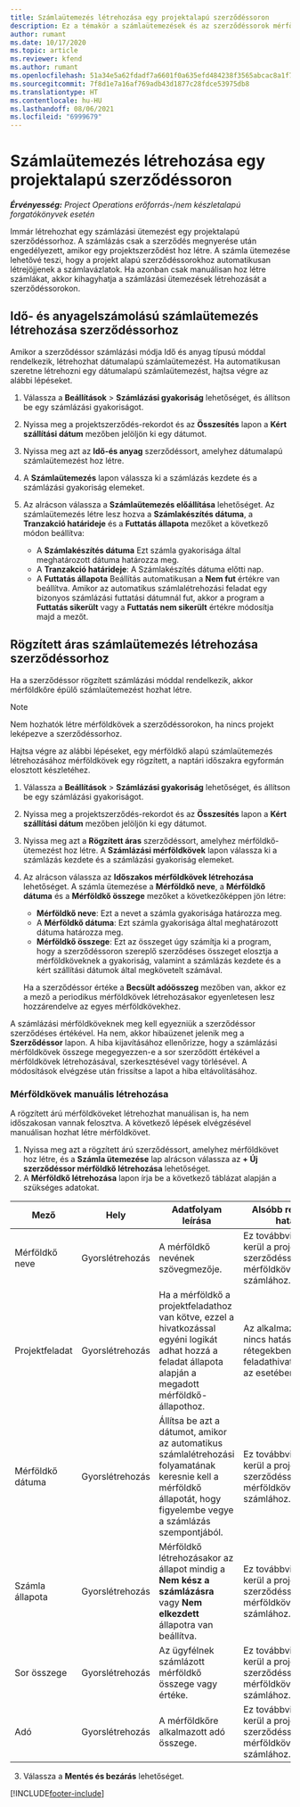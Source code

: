 ```yaml
---
title: Számlaütemezés létrehozása egy projektalapú szerződéssoron
description: Ez a témakör a számlaütemezések és az szerződéssorok mérföldköveinek létrehozásával kapcsolatban tartalmaz tájékoztatást.
author: rumant
ms.date: 10/17/2020
ms.topic: article
ms.reviewer: kfend
ms.author: rumant
ms.openlocfilehash: 51a34e5a62fdadf7a6601f0a635efd484238f3565abcac8a1f7de3d49cebf23e
ms.sourcegitcommit: 7f8d1e7a16af769adb43d1877c28fdce53975db8
ms.translationtype: HT
ms.contentlocale: hu-HU
ms.lasthandoff: 08/06/2021
ms.locfileid: "6999679"
---
```

# <a name="create-an-invoice-schedule-on-a-project-based-contract-line"></a>Számlaütemezés létrehozása egy projektalapú szerződéssoron 

_**Érvényesség:** Project Operations erőforrás-/nem készletalapú forgatókönyvek esetén_

Immár létrehozhat egy számlázási ütemezést egy projektalapú szerződéssorhoz. A számlázás csak a szerződés megnyerése után engedélyezett, amikor egy projektszerződést hoz létre. A számla ütemezése lehetővé teszi, hogy a projekt alapú szerződéssorokhoz automatikusan létrejöjjenek a számlavázlatok. Ha azonban csak manuálisan hoz létre számlákat, akkor kihagyhatja a számlázási ütemezések létrehozását a szerződéssorokon.

## <a name="create-a-time-and-material-invoice-schedule-for-a-contract-line"></a>Idő- és anyagelszámolású számlaütemezés létrehozása szerződéssorhoz

Amikor a szerződéssor számlázási módja Idő és anyag típusú móddal rendelkezik, létrehozhat dátumalapú számlaütemezést. Ha automatikusan szeretne létrehozni egy dátumalapú számlaütemezést, hajtsa végre az alábbi lépéseket.

1. Válassza a **Beállítások** > **Számlázási gyakoriság** lehetőséget, és állítson be egy számlázási gyakoriságot.
2. Nyissa meg a projektszerződés-rekordot és az **Összesítés** lapon a **Kért szállítási dátum** mezőben jelöljön ki egy dátumot.
3. Nyissa meg azt az **Idő-és anyag** szerződéssort, amelyhez dátumalapú számlaütemezést hoz létre. 
4. A **Számlaütemezés** lapon válassza ki a számlázás kezdete és a számlázási gyakoriság elemeket.
5. Az alrácson válassza a **Számlaütemezés előállítása** lehetőséget. Az számlaütemezés létre lesz hozva a **Számlakészítés dátuma**, a **Tranzakció határideje** és a **Futtatás állapota** mezőket a következő módon beállítva:

    - A **Számlakészítés dátuma** Ezt számla gyakorisága által meghatározott dátuma határozza meg.
    - A **Tranzakció határideje**: A Számlakészítés dátuma előtti nap.
    - A **Futtatás állapota** Beállítás automatikusan a **Nem fut** értékre van beállítva. Amikor az automatikus számlalétrehozási feladat egy bizonyos számlázási futtatási dátumnál fut, akkor a program a **Futtatás sikerült** vagy a **Futtatás nem sikerült** értékre módosítja majd a mezőt.

## <a name="create-a-fixed-price-invoice-schedule-for-a-contract-line"></a>Rögzített áras számlaütemezés létrehozása szerződéssorhoz

Ha a szerződéssor rögzített számlázási móddal rendelkezik, akkor mérföldkőre épülő számlaütemezést hozhat létre. 

> [!NOTE]
> Nem hozhatók létre mérföldkövek a szerződéssorokon, ha nincs projekt leképezve a szerződéssorhoz.

Hajtsa végre az alábbi lépéseket, egy mérföldkő alapú számlaütemezés létrehozásához mérföldkövek egy rögzített, a naptári időszakra egyformán elosztott készletéhez.

1. Válassza a **Beállítások** > **Számlázási gyakoriság** lehetőséget, és állítson be egy számlázási gyakoriságot.
2. Nyissa meg a projektszerződés-rekordot és az **Összesítés** lapon a **Kért szállítási dátum** mezőben jelöljön ki egy dátumot.
3. Nyissa meg azt a **Rögzített áras** szerződéssort, amelyhez mérföldkő-ütemezést hoz létre. A **Számlázási mérföldkövek** lapon válassza ki a számlázás kezdete és a számlázási gyakoriság elemeket. 
4. Az alrácson válassza az **Időszakos mérföldkövek létrehozása** lehetőséget. A számla ütemezése a **Mérföldkő neve**, a **Mérföldkő dátuma** és a **Mérföldkő összege** mezőket a következőképpen jön létre:

    - **Mérföldkő neve**: Ezt a nevet a számla gyakorisága határozza meg.
    - A **Mérföldkő dátuma**: Ezt számla gyakorisága által meghatározott dátuma határozza meg.
    - **Mérföldkő összege**: Ezt az összeget úgy számítja ki a program, hogy a szerződéssoron szereplő szerződéses összeget elosztja a mérföldköveknek a gyakoriság, valamint a számlázás kezdete és a kért szállítási dátumok által megkövetelt számával.

    Ha a szerződéssor értéke a **Becsült adóösszeg** mezőben van, akkor ez a mező a periodikus mérföldkövek létrehozásakor egyenletesen lesz hozzárendelve az egyes mérföldkövekhez.

A számlázási mérföldköveknek meg kell egyezniük a szerződéssor szerződéses értékével. Ha nem, akkor hibaüzenet jelenik meg a **Szerződéssor** lapon. A hiba kijavításához ellenőrizze, hogy a számlázási mérföldkövek összege megegyezzen-e a sor szerződött értékével a mérföldkövek létrehozásával, szerkesztésével vagy törlésével. A módosítások elvégzése után frissítse a lapot a hiba eltávolításához.

### <a name="manually-create-milestones"></a>Mérföldkövek manuális létrehozása

A rögzített árú mérföldköveket létrehozhat manuálisan is, ha nem időszakosan vannak felosztva. A következő lépések elvégzésével manuálisan hozhat létre mérföldkövet.

1. Nyissa meg azt a rögzített árú szerződéssort, amelyhez mérföldkövet hoz létre, és a **Számla ütemezése** lap alrácson válassza az **+ Új szerződéssor mérföldkő létrehozása** lehetőséget. 
2. A **Mérföldkő létrehozása** lapon írja be a következő táblázat alapján a szükséges adatokat.

| Mező | Hely | Adatfolyam leírása | Alsóbb rétegbeli hatás |
| --- | --- | --- | --- |
| Mérföldkő neve | Gyorslétrehozás | A mérföldkő nevének szövegmezője. | Ez továbbvitelre kerül a projekt szerződéssor-mérföldkövéhez és a számlához. |
| Projektfeladat | Gyorslétrehozás | Ha a mérföldkő a projektfeladathoz van kötve, ezzel a hivatkozással egyéni logikát adhat hozzá a feladat állapota alapján a megadott mérföldkő-állapothoz. | Az alkalmazásnak nincs hatása alsóbb rétegekben ennek a feladathivatkozásnak az esetében. |
| Mérföldkő dátuma | Gyorslétrehozás | Állítsa be azt a dátumot, amikor az automatikus számlalétrehozási folyamatának keresnie kell a mérföldkő állapotát, hogy figyelembe vegye a számlázás szempontjából. | Ez továbbvitelre kerül a projekt szerződéssor-mérföldkövéhez és a számlához. |
| Számla állapota | Gyorslétrehozás | Mérföldkő létrehozásakor az állapot mindig a **Nem kész a számlázásra** vagy **Nem elkezdett** állapotra van beállítva. | Ez továbbvitelre kerül a projekt szerződéssor-mérföldkövéhez és a számlához. |
| Sor összege | Gyorslétrehozás | Az ügyfélnek számlázott mérföldkő összege vagy értéke. | Ez továbbvitelre kerül a projekt szerződéssor-mérföldkövéhez és a számlához. |
| Adó | Gyorslétrehozás | A mérföldkőre alkalmazott adó összege. | Ez továbbvitelre kerül a projekt szerződéssor-mérföldkövéhez és a számlához. |

3. Válassza a **Mentés és bezárás** lehetőséget.


[!INCLUDE[footer-include](../includes/footer-banner.md)]